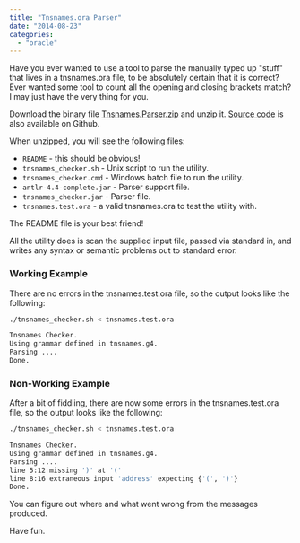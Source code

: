 ```yaml
---
title: "Tnsnames.ora Parser"
date: "2014-08-23"
categories: 
  - "oracle"
---
```


Have you ever wanted to use a tool to parse the manually typed up "stuff" that lives in a tnsnames.ora file, to be absolutely certain that it is correct? Ever wanted some tool to count all the opening and closing brackets match? I may just have the very thing for you.

Download the binary file [Tnsnames.Parser.zip](http://qdosmsq.dunbar-it.co.uk/downloads/TnsnamesParser/ "Tnsnames.Parser.zip") and unzip it. [Source code](https://github.com/NormanDunbar/grammars-v4/tree/master/tnsnames "Source Code on Github") is also available on Github.

When unzipped, you will see the following files:

- `README` - this should be obvious!
- `tnsnames_checker.sh` - Unix script to run the utility.
- `tnsnames_checker.cmd` - Windows batch file to run the utility.
- `antlr-4.4-complete.jar` - Parser support file.
- `tnsnames_checker.jar` - Parser file.
- `tnsnames.test.ora` - a valid tnsnames.ora to test the utility with.

The README file is your best friend!

All the utility does is scan the supplied input file, passed via standard in, and writes any syntax or semantic problems out to standard error.

### Working Example

There are no errors in the tnsnames.test.ora file, so the output looks like the following:

```bash
./tnsnames_checker.sh < tnsnames.test.ora

Tnsnames Checker.
Using grammar defined in tnsnames.g4.
Parsing ....
Done.
```

### Non-Working Example

After a bit of fiddling, there are now some errors in the tnsnames.test.ora file, so the output looks like the following:

```bash
./tnsnames_checker.sh < tnsnames.test.ora

Tnsnames Checker.
Using grammar defined in tnsnames.g4.
Parsing ....
line 5:12 missing ')' at '('
line 8:16 extraneous input 'address' expecting {'(', ')'}
Done.
```

You can figure out where and what went wrong from the messages produced.

Have fun.
